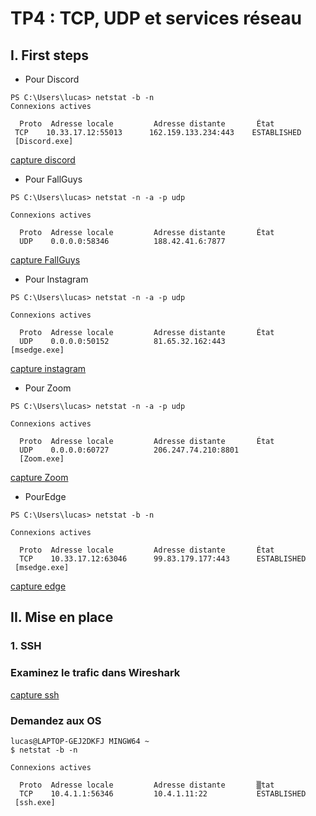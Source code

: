 # TP4 : TCP, UDP et services réseau

## I. First steps
- Pour Discord

```
PS C:\Users\lucas> netstat -b -n
Connexions actives

  Proto  Adresse locale         Adresse distante       État
 TCP    10.33.17.12:55013      162.159.133.234:443    ESTABLISHED
 [Discord.exe]
```
[capture discord](./discord.pcap)

- Pour FallGuys

```
PS C:\Users\lucas> netstat -n -a -p udp

Connexions actives

  Proto  Adresse locale         Adresse distante       État
  UDP    0.0.0.0:58346          188.42.41.6:7877         
```

[capture FallGuys](./FallGuys.pcap)


   - Pour Instagram

```
PS C:\Users\lucas> netstat -n -a -p udp

Connexions actives

  Proto  Adresse locale         Adresse distante       État
  UDP    0.0.0.0:50152          81.65.32.162:443     
[msedge.exe]
```

[capture instagram](./instagrma.pcap)


- Pour Zoom

```
PS C:\Users\lucas> netstat -n -a -p udp

Connexions actives

  Proto  Adresse locale         Adresse distante       État
  UDP    0.0.0.0:60727          206.247.74.210:8801
  [Zoom.exe]
```

[capture Zoom](./Zoom.pcap)


- PourEdge 

```
PS C:\Users\lucas> netstat -b -n

Connexions actives

  Proto  Adresse locale         Adresse distante       État
  TCP    10.33.17.12:63046      99.83.179.177:443      ESTABLISHED
 [msedge.exe]
```
[capture edge](./Edge.pcap)

## II. Mise en place

### 1. SSH

###  Examinez le trafic dans Wireshark

[capture ssh](./ssh.pcap)

### Demandez aux OS 
```
lucas@LAPTOP-GEJ2DKFJ MINGW64 ~
$ netstat -b -n

Connexions actives

  Proto  Adresse locale         Adresse distante       ▒tat
  TCP    10.4.1.1:56346         10.4.1.11:22           ESTABLISHED
 [ssh.exe]
```
